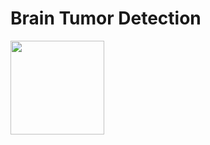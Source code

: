 # Brain Tumor Detection

<img src="https://github.com/quqixun/BrainTumor/blob/master/code/test/mips.gif" width="150">
